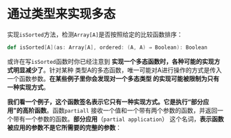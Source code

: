 通过类型来实现多态
===================================================================================
实现`isSorted`方法，检测`Array[A]`是否按照给定的比较函数排序：
```scala
def isSorted[A](as: Array[A], ordered: (A, A) ⇒ Boolean): Boolean 
```
或许在写`isSorted`函数时你已经注意到 **实现一个多态函数时，各种可能的实现方式明显减少了**。针对某种
类型A的多态函数，唯一可能对A进行操作的方式是传入一个函数参数。**在某些例子里你会发现对一个多态类型
的实现可能被限制为只有一种实现方式**。

**我们看一个例子，这个函数签名表示它只有一种实现方式。它是执行“部分应用”的高阶函数**。函数`partiall`
接收一个值和一个带有两个参数的函数，并返回一个带有一个参数的函数。**部分应用**（`partial application`）
这个名词，**表示函数被应用的参数不是它所需要的完整的参数**：


